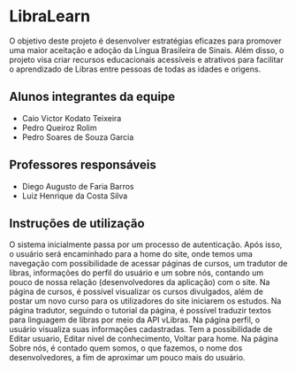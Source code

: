 # LibraLearn

O objetivo deste projeto é desenvolver estratégias eficazes para promover uma maior aceitação e adoção da Língua Brasileira de Sinais. Além disso, o projeto visa criar recursos educacionais acessíveis e atrativos para facilitar o aprendizado de Libras entre pessoas de todas as idades e origens.

## Alunos integrantes da equipe

* Caio Victor Kodato Teixeira
* Pedro Queiroz Rolim
* Pedro Soares de Souza Garcia

## Professores responsáveis

* Diego Augusto de Faria Barros
* Luiz Henrique da Costa Silva

## Instruções de utilização

O sistema inicialmente passa por um processo de autenticação. Após isso, o usuário será encaminhado para a home do site, onde temos uma navegação com possibilidade de acessar páginas de cursos, um tradutor de libras, informações do perfil do usuário e um sobre nós, contando um pouco de nossa relação (desenvolvedores da aplicação) com o site. 
Na página de cursos, é possível visualizar os cursos divulgados, além de postar um novo curso para os utilizadores do site iniciarem os estudos. 
Na página tradutor, seguindo o tutorial da página, é possível traduzir textos para linguagem de libras por meio da API vLibras.
Na página perfil, o usuário visualiza suas informações cadastradas. Tem a possibilidade de Editar usuario, Editar nivel de conhecimento, Voltar para home.
Na página Sobre nós, é contado quem somos, o que fazemos, o nome dos desenvolvedores, a fim de aproximar um pouco mais do usuário.
